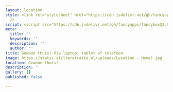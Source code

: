 ```yaml
---
layout: location
style: <link rel="stylesheet" href="https://cdn.jsdelivr.net/gh/fancyapps/fancybox@3.5.7/dist/jquery.fancybox.min.css"
  />
script: <script src="https://cdn.jsdelivr.net/gh/fancyapps/fancybox@3.5.7/dist/jquery.fancybox.min.js"></script>
meta:
  title: ''
  keywords: ''
  description: ''
  author: ''
title: Gewoon thuis! Via laptop, tablet of telefoon
image: https://static.stilteretraite.nl/uploads/Location - Home!.jpg
location: Gewoon thuis!
description: ''
gallery: []
published: false

---
```

